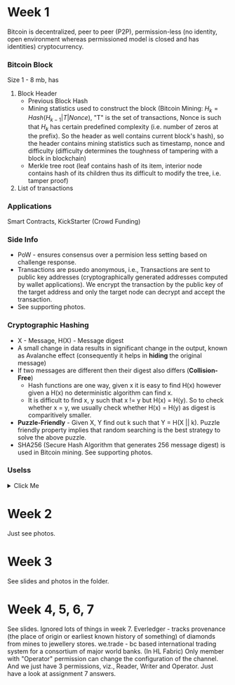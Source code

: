 # Week 1

Bitcoin is decentralized, peer to peer (P2P), permission-less (no identity, open environment whereas permissioned model is closed and has identities) cryptocurrency.

### Bitcoin Block
Size 1 - 8 mb, has 
1. Block Header
   * Previous Block Hash 
   * Mining statistics used to construct the block (Bitcoin Mining: $H_k = Hash (H_{k - 1} | T | Nonce)$, "T" is the set of transactions, Nonce is such that $H_k$ has certain predefined complexity (i.e. number of zeros at the prefix). So the header as well contains current block's hash), so the header contains mining statistics such as timestamp, nonce and difficulty (difficulty determines the toughness of tampering with a block in blockchain) 
   * Merkle tree root (leaf contains hash of its item, interior node contains hash of its children thus its difficult to modify the tree, i.e. tamper proof)
2. List of transactions

### Applications
Smart Contracts, KickStarter (Crowd Funding)

### Side Info
* PoW - ensures consensus over a permision less setting based on challenge response.
* Transactions are psuedo anonymous, i.e., Transactions are sent to public key addresses (cryptographically generated addresses computed by wallet applications). We encrypt the transaction by the public key of the target address and only the target node can decrypt and accept the transaction.
* See supporting photos.
### Cryptographic Hashing
* X - Message, H(X) - Message digest
* A small change in data results in significant change in the output, known as Avalanche effect (consequently it helps in **hiding** the original message)
* If two messages are different then their digest also differs (**Collision-Free**)
	* Hash functions are one way, given x it is easy to find H(x) however given a H(x) no deterministic algorithm can find x.
	* It is difficult to find x, y such that x != y but H(x) = H(y). So to check whether x = y, we usually check whether H(x) = H(y) as digest is comparitively smaller.
* **Puzzle-Friendly** - Given X, Y find out k such that Y = H(X || k). Puzzle friendly property implies that random searching is the best strategy to solve the above puzzle.
* SHA256 (Secure Hash Algorithm that generates 256 message digest) is used in Bitcoin mining. See supporting photos. 

### Uselss
<details><summary>Click Me</summary>
<p>
Every peer maintains a local copy of the block chain, Requirements:
1. All the replicas need to be updated with the last mined block
2. All the replicas need to be consistent (copies need to be exactly similar)
</p>
</details>

# Week 2
Just see photos.

# Week 3
See slides and photos in the folder.

# Week 4, 5, 6, 7
See slides. Ignored lots of things in week 7.
Everledger - tracks provenance (the place of origin or earliest known history of something) of diamonds from mines to jewellery stores. 
we.trade - bc based international trading system for a consortium of major world banks.
(In HL Fabric) Only member with "Operator" permission can change the configuration of the channel. And we just have 3 permissions, viz., Reader, Writer and Operator.
Just have a look at assignment 7 answers.